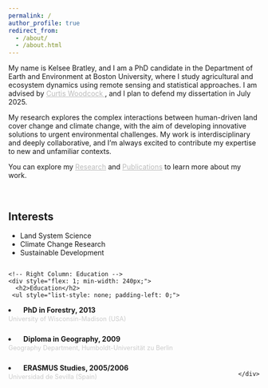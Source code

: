 ```yaml
---
permalink: /
author_profile: true
redirect_from: 
  - /about/
  - /about.html
---
```


  <!-- Updated Intro Text -->
 <p>
  My name is Kelsee Bratley, and I am a PhD candidate in the Department of Earth and Environment at Boston University, where I study agricultural and ecosystem dynamics using remote sensing and statistical approaches. I am advised by 
  <a href="https://scholar.google.com/citations?user=vf8DeC4AAAAJ&hl=en" style="color: #bbb;">
    Curtis Woodcock
  </a>, and I plan to defend my dissertation in July 2025. 

  My research explores the complex interactions between human-driven land cover change and climate change, with the aim of developing innovative solutions to urgent environmental challenges. My work is interdisciplinary and deeply collaborative, and I’m always excited to contribute my expertise to new and unfamiliar contexts. 

  You can explore my 
  <a href="/research" style="color: #bbb;">Research</a> and 
  <a href="/publications" style="color: #bbb;">Publications</a> 
  to learn more about my work.
</p>

  <!-- Two-Column Layout for Interests / Education -->
  <div style="
    display: flex;
    flex-wrap: wrap;
    justify-content: space-between;
    margin-top: 2rem;
  ">
    <!-- Left Column: Interests -->
    <div style="flex: 1; min-width: 240px; margin-right: 2rem;">
      <h2>Interests</h2>
      <ul>
        <li>Land System Science</li>
        <li>Climate Change Research</li>
        <li>Sustainable Development</li>
      </ul>
    </div>

    <!-- Right Column: Education -->
    <div style="flex: 1; min-width: 240px;">
      <h2>Education</h2>
     <ul style="list-style: none; padding-left: 0;">
  <li style="margin-bottom: 1.5rem;">
    <i class="fas fa-graduation-cap" style="margin-right: 10px; color: white;"></i>
    <strong>PhD in Forestry, 2013</strong><br>
    <span style="font-size: 0.9em; color: #ccc;">University of Wisconsin-Madison (USA)</span>
  </li>
  <li style="margin-bottom: 1.5rem;">
    <i class="fas fa-graduation-cap" style="margin-right: 10px; color: white;"></i>
    <strong>Diploma in Geography, 2009</strong><br>
    <span style="font-size: 0.9em; color: #ccc;">Geography Department, Humboldt-Universität zu Berlin</span>
  </li>
  <li>
    <i class="fas fa-graduation-cap" style="margin-right: 10px; color: white;"></i>
    <strong>ERASMUS Studies, 2005/2006</strong><br>
    <span style="font-size: 0.9em; color: #ccc;">Universidad de Sevilla (Spain)</span>
  </li>
</ul>

    </div>
  </div>
<!-- END: Dark Section -->

